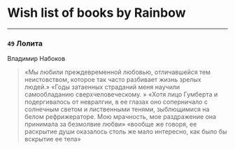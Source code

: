 # Wish list of books by Rainbow
---

### `49` Лолита
Владимир Набоков
> «Мы любили преждевременной любовью, отличавшейся тем неистовством, которое так часто разбивает жизнь зрелых людей.»
> «Годы затаенных страданий меня научили самообладанию сверхчеловеческому. »
> «Хотя лицо Гумберта и подергивалось от невралгии, в ее глазах оно соперничало с солнечным светом и лиственными тенями, зыблющимися на белом рефрижераторе. Мою мрачность, мое раздражение она принимала за безмолвие любви»
> «вообще же говоря, ее раскрытие души оказалось столь же мало интересно, как было бы вскрытие ее тела»


